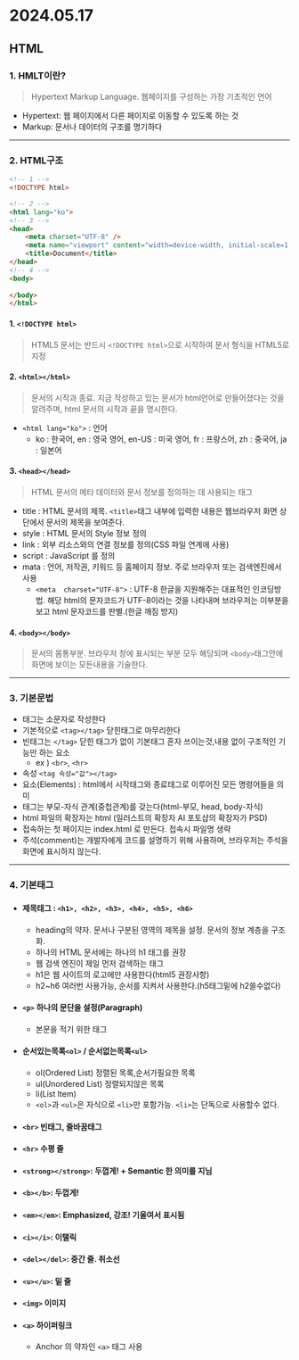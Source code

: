 # 2024.05.17

## HTML

### 1. HMLT이란?
> Hypertext Markup Language. 웹페이지를 구성하는 가장 기초적인 언어
- Hypertext:  웹 페이지에서 다른 페이지로 이동할 수 있도록 하는 것
- Markup: 문서나 데이터의 구조를 명기하다

---

### 2. HTML구조

```HTML
<!-- 1 -->
<!DOCTYPE html>

<!-- 2 -->
<html lang="ko">
<!-- 3 -->
<head>
    <meta charset="UTF-8" />
    <meta name="viewport" content="width=device-width, initial-scale=1.0" />
    <title>Document</title>
</head>
<!-- 4 -->
<body>
    
</body>
</html>

```

#### 1. `<!DOCTYPE html>`
> HTML5 문서는 반드시 `<!DOCTYPE html>`으로 시작하여 문서 형식을 HTML5로 지정


#### 2. `<html></html>`
> 문서의 시작과 종료. 지금 작성하고 있는 문서가 html언어로 만들어졌다는 것을 알려주며, html 문서의 시작과 끝을 명시한다.
- `<html lang="ko">` : 언어
  - ko : 한국어, en : 영국 영어, en-US : 미국 영어, fr : 프랑스어, zh : 중국어, ja : 일본어


#### 3. `<head></head>`
> HTML 문서의 메타 데이터와 문서 정보를 정의하는 데 사용되는 태그

- title : HTML 문서의 제목. `<title>`태그 내부에 입력한 내용은 웹브라우저 화면 상단에서 문서의 제목을 보여준다. 
- style : HTML 문서의 Style 정보 정의
- link : 외부 리소스와의 연결 정보를 정의(CSS 파일 연계에 사용)
- script : JavaScript 를 정의
- mata : 언어, 저작권, 키워드 등 홈페이지 정보. 주로 브라우저 또는 검색엔진에서 사용
  - `<meta  charset="UTF-8">` : UTF-8 한글을 지원해주는 대표적인 인코딩방법. 해당 html의 문자코드가 UTF-8이라는 것을 나타내며 브라우저는 이부분을 보고 html 문자코드를 판별.(한글 깨짐 방지)


#### 4. `<body></body>`
> 문서의 몸통부분. 브라우저 창에 표시되는 부분 모두 해당되며 `<body>`태그안에 화면에 보이는 모든내용을 기술한다.

---

### 3. 기본문법
- 태그는 소문자로 작성한다
- 기본적으로 `<tag></tag>` 닫힌태그로 마무리한다
- 빈태그는 `</tag>` 닫힌 태그가 없이 기본태그 혼자 쓰이는것,내용 없이 구조적인 기능만 하는 요소
  - ex )  `<br>`, `<hr>`
- 속성 `<tag 속성="값"></tag>`
- 요소(Elements) : html에서 시작태그와 종료태그로 이루어진 모든 명령어들을 의미
- 태그는 부모-자식 관계(중첩관계)를 갖는다(html-부모, head, body-자식)
- html 파일의 확장자는 html (일러스트의 확장자 AI 포토샵의 확장자가 PSD)
- 접속하는 첫 페이지는 index.html 로 만든다. 접속시 파일명 생략
- 주석(comment)는 개발자에게 코드를 설명하기 위해 사용하며, 브라우저는 주석을 화면에 표시하지 않는다.

---

### 4. 기본태그

- #### 제목태그 : `<h1>, <h2>, <h3>, <h4>, <h5>, <h6>`
  - heading의 약자. 문서나 구분된 영역의 제목을 설정. 문서의 정보 계층을 구조화.
  - 하나의 HTML 문서에는 하나의 h1 태그를 권장
  - 웹 검색 엔진이 제일 먼저 검색하는 태그
  - h1은 웹 사이트의 로고에만 사용한다(html5 권장사항)
  - h2~h6  여러번 사용가능, 순서를 지켜서 사용한다.(h5태그밑에 h2쓸수없다)


- #### `<p>` 하나의 문단을 설정(Paragraph)
  - 본문을 적기 위한 태그
​

- #### 순서있는목록`<ol>` /  순서없는목록`<ul>`
  - ol(Ordered List) 정렬된 목록,순서가필요한 목록
  - ul(Unordered List) 정렬되지않은 목록
  - li(List ltem) 
  - `<ol>`과 `<ul>`은 자식으로 `<li>`만 포함가능. `<li>`는 단독으로 사용할수 없다.

- #### `<br>` 빈태그, 줄바꿈태그

- #### `<hr>` 수평 줄

- #### `<strong></strong>`: 두껍게! + Semantic 한 의미를 지님

- #### `<b></b>`: 두껍게!

- #### `<em></em>`: Emphasized, 강조! 기울여서 표시됨

- #### `<i></i>`: 이탤릭

- #### `<del></del>`: 중간 줄. 취소선

- #### `<u></u>`: 밑 줄

- #### `<img>` 이미지

- #### `<a>` 하이퍼링크
  - Anchor 의 약자인 `<a>` 태그 사용